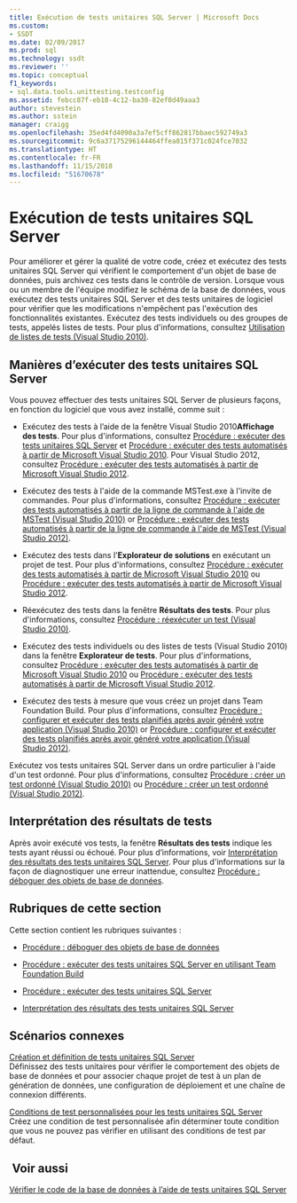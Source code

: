 ```yaml
---
title: Exécution de tests unitaires SQL Server | Microsoft Docs
ms.custom:
- SSDT
ms.date: 02/09/2017
ms.prod: sql
ms.technology: ssdt
ms.reviewer: ''
ms.topic: conceptual
f1_keywords:
- sql.data.tools.unittesting.testconfig
ms.assetid: febcc87f-eb18-4c12-ba30-82ef0d49aaa3
author: stevestein
ms.author: sstein
manager: craigg
ms.openlocfilehash: 35ed4fd4090a3a7ef5cff862817bbaec592749a3
ms.sourcegitcommit: 9c6a37175296144464ffea815f371c024fce7032
ms.translationtype: HT
ms.contentlocale: fr-FR
ms.lasthandoff: 11/15/2018
ms.locfileid: "51670678"
---
```

# <a name="running-sql-server-unit-tests"></a>Exécution de tests unitaires SQL Server
Pour améliorer et gérer la qualité de votre code, créez et exécutez des tests unitaires SQL Server qui vérifient le comportement d'un objet de base de données, puis archivez ces tests dans le contrôle de version. Lorsque vous ou un membre de l'équipe modifiez le schéma de la base de données, vous exécutez des tests unitaires SQL Server et des tests unitaires de logiciel pour vérifier que les modifications n'empêchent pas l'exécution des fonctionnalités existantes. Exécutez des tests individuels ou des groupes de tests, appelés listes de tests. Pour plus d'informations, consultez [Utilisation de listes de tests (Visual Studio 2010)](https://msdn.microsoft.com/library/ms182461(VS.100).aspx).  
  
## <a name="ways-to-run-sql-server-unit-tests"></a>Manières d’exécuter des tests unitaires SQL Server  
Vous pouvez effectuer des tests unitaires SQL Server de plusieurs façons, en fonction du logiciel que vous avez installé, comme suit :  
  
-   Exécutez des tests à l’aide de la fenêtre Visual Studio 2010**Affichage des tests**. Pour plus d'informations, consultez [Procédure : exécuter des tests unitaires SQL Server](../ssdt/how-to-run-sql-server-unit-tests.md) et [Procédure : exécuter des tests automatisés à partir de Microsoft Visual Studio 2010](https://msdn.microsoft.com/library/ms182470(VS.100).aspx). Pour Visual Studio 2012, consultez [Procédure : exécuter des tests automatisés à partir de Microsoft Visual Studio 2012](https://msdn.microsoft.com/library/ms182470.aspx).  
  
-   Exécutez des tests à l'aide de la commande MSTest.exe à l'invite de commandes. Pour plus d'informations, consultez [Procédure : exécuter des tests automatisés à partir de la ligne de commande à l'aide de MSTest (Visual Studio 2010)](https://msdn.microsoft.com/library/ms182487(VS.100).aspx) or [Procédure : exécuter des tests automatisés à partir de la ligne de commande à l'aide de MSTest (Visual Studio 2012)](https://msdn.microsoft.com/library/ms182487.aspx).  
  
-   Exécutez des tests dans l'**Explorateur de solutions** en exécutant un projet de test. Pour plus d'informations, consultez [Procédure : exécuter des tests automatisés à partir de Microsoft Visual Studio 2010](https://msdn.microsoft.com/library/ms182470(VS.100).aspx) ou [Procédure : exécuter des tests automatisés à partir de Microsoft Visual Studio 2012](https://msdn.microsoft.com/library/ms182470.aspx).  
  
-   Réexécutez des tests dans la fenêtre **Résultats des tests**. Pour plus d'informations, consultez [Procédure : réexécuter un test (Visual Studio 2010)](https://msdn.microsoft.com/library/ms182472(VS.100).aspx).  
  
-   Exécutez des tests individuels ou des listes de tests (Visual Studio 2010) dans la fenêtre **Explorateur de tests**. Pour plus d'informations, consultez [Procédure : exécuter des tests automatisés à partir de Microsoft Visual Studio 2010](https://msdn.microsoft.com/library/ms182470(VS.100).aspx) ou [Procédure : exécuter des tests automatisés à partir de Microsoft Visual Studio 2012](https://msdn.microsoft.com/library/ms182470.aspx).  
  
-   Exécutez des tests à mesure que vous créez un projet dans Team Foundation Build. Pour plus d'informations, consultez [Procédure : configurer et exécuter des tests planifiés après avoir généré votre application (Visual Studio 2010)](https://msdn.microsoft.com/library/ms182465(VS.100).aspx) or [Procédure : configurer et exécuter des tests planifiés après avoir généré votre application (Visual Studio 2012)](https://msdn.microsoft.com/library/ms182465.aspx).  
  
Exécutez vos tests unitaires SQL Server dans un ordre particulier à l'aide d'un test ordonné. Pour plus d'informations, consultez [Procédure : créer un test ordonné (Visual Studio 2010)](https://msdn.microsoft.com/library/ms182631(VS.100).aspx) ou [Procédure : créer un test ordonné (Visual Studio 2012)](https://msdn.microsoft.com/library/ms182631.aspx).  
  
## <a name="interpreting-tests-results"></a>Interprétation des résultats de tests  
Après avoir exécuté vos tests, la fenêtre **Résultats des tests** indique les tests ayant réussi ou échoué. Pour plus d’informations, voir [Interprétation des résultats des tests unitaires SQL Server](../ssdt/interpreting-sql-server-unit-test-results.md). Pour plus d'informations sur la façon de diagnostiquer une erreur inattendue, consultez [Procédure : déboguer des objets de base de données](../ssdt/how-to-debug-database-objects.md).  
  
## <a name="topics-in-this-section"></a>Rubriques de cette section  
Cette section contient les rubriques suivantes :  
  
-   [Procédure : déboguer des objets de base de données](../ssdt/how-to-debug-database-objects.md)  
  
-   [Procédure : exécuter des tests unitaires SQL Server en utilisant Team Foundation Build](../ssdt/how-to-run-sql-server-unit-tests-from-team-foundation-build.md)  
  
-   [Procédure : exécuter des tests unitaires SQL Server](../ssdt/how-to-run-sql-server-unit-tests.md)  
  
-   [Interprétation des résultats des tests unitaires SQL Server](../ssdt/interpreting-sql-server-unit-test-results.md)  
  
## <a name="related-scenarios"></a>Scénarios connexes  
[Création et définition de tests unitaires SQL Server](../ssdt/creating-and-defining-sql-server-unit-tests.md)  
Définissez des tests unitaires pour vérifier le comportement des objets de base de données et pour associer chaque projet de test à un plan de génération de données, une configuration de déploiement et une chaîne de connexion différents.  
  
[Conditions de test personnalisées pour les tests unitaires SQL Server](../ssdt/custom-test-conditions-for-sql-server-unit-tests.md)  
Créez une condition de test personnalisée afin déterminer toute condition que vous ne pouvez pas vérifier en utilisant des conditions de test par défaut.  
  
## <a name="see-also"></a> Voir aussi  
[Vérifier le code de la base de données à l’aide de tests unitaires SQL Server](../ssdt/verifying-database-code-by-using-sql-server-unit-tests.md)  
  
